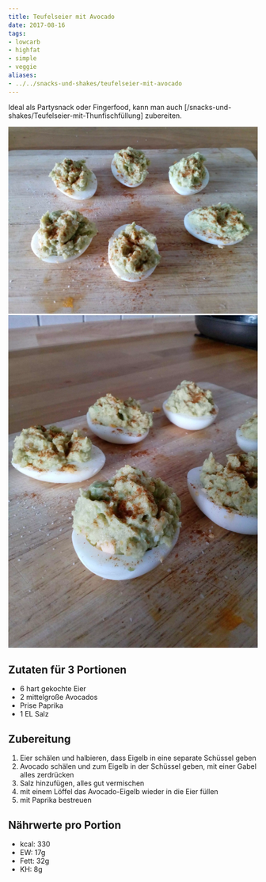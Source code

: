 ```yaml
---
title: Teufelseier mit Avocado
date: 2017-08-16
tags:
- lowcarb
- highfat
- simple
- veggie
aliases:
- ../../snacks-und-shakes/teufelseier-mit-avocado
---
```


Ideal als Partysnack oder Fingerfood, kann man auch [/snacks-und-shakes/Teufelseier-mit-Thunfischfüllung] zubereiten.

![](/img/teufelseier-mit-avocado-1.webp)
![](/img/teufelseier-mit-avocado-2.webp)

## Zutaten für 3 Portionen
- 6 hart gekochte Eier
- 2 mittelgroße Avocados
- Prise Paprika
- 1 EL Salz

## Zubereitung
1. Eier schälen und halbieren, dass Eigelb in eine separate Schüssel geben
2. Avocado schälen und zum Eigelb in der Schüssel geben, mit einer Gabel alles zerdrücken
3. Salz hinzufügen, alles gut vermischen
4. mit einem Löffel das Avocado-Eigelb wieder in die Eier füllen
5. mit Paprika bestreuen

## Nährwerte pro Portion
- kcal: 330
- EW:   17g
- Fett: 32g
- KH:    8g
